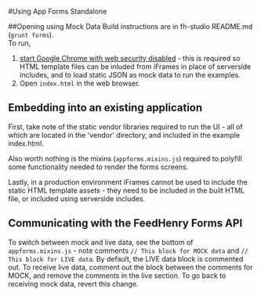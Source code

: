 #Using App Forms Standalone

##Opening using Mock Data
Build instructions are in fh-studio README.md (`grunt forms`).  
To run, 

1. [start Google Chrome with web security disabled](http://davfxx.wordpress.com/2012/08/22/how-to-disable-same-origin-policy-security-on-chrome/) - this is required so HTML template files can be inluded from iFrames in place of serverside includes, and to load static JSON as mock data to run the examples.
2. Open `index.html` in the web browser. 

## Embedding into an existing application
First, take note of the static vendor libraries required to run the UI - all of which are located in the 'vendor' directory, and included in the example index.html.

Also worth nothing is the mixins (`appforms.mixins.js`) required to polyfill some functionality needed to render the forms screens. 

Lastly, in a production environment iFrames cannot be used to include the static HTML template assets - they need to be included in the built HTML file, or included using serverside includes. 

## Communicating with the FeedHenry Forms API
To switch between mock and live data, see the bottom of `appforms.mixins.js` - note comments `// This block for MOCK data` and `// This block for LIVE data`.
By default, the LIVE data block is commented out. To receive live data, comment out the block between the comments for MOCK, and remove the comments in the live section. 
To go back to receiving mock data, revert this change. 
